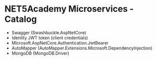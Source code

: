 # NET5Academy Microservices - Catalog

- Swagger (Swashbuckle.AspNetCore)
- Identity JWT token (client credentials)
- Microsoft.AspNetCore.Authentication.JwtBearer
- AutoMapper (AutoMapper.Extensions.Microsoft.DependencyInjection)
- MongoDB (MongoDB.Driver)